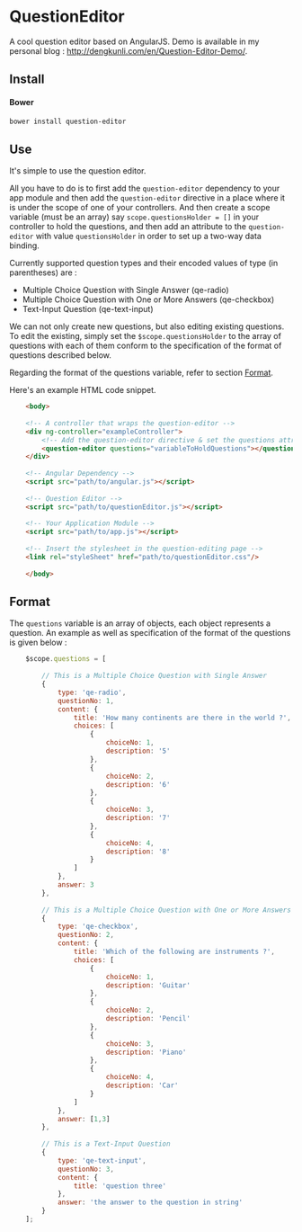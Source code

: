 # QuestionEditor
A cool question editor based on AngularJS. Demo is available in my personal blog : http://dengkunli.com/en/Question-Editor-Demo/.

## Install

#### Bower

```bash
bower install question-editor
```

## Use

It's simple to use the question editor. 

All you have to do is to first add the `question-editor` dependency to your app module and then add the `question-editor` directive in a place where it is under the scope of one of your controllers. And then create a scope variable (must be an array) say `scope.questionsHolder = []` in your controller to hold the questions, and then add an attribute to the `question-editor` with value `questionsHolder` in order to set up a two-way data binding.

Currently supported question types and their encoded values of type (in parentheses) are :

* Multiple Choice Question with Single Answer (qe-radio)
* Multiple Choice Question with One or More Answers (qe-checkbox)
* Text-Input Question (qe-text-input)

We can not only create new questions, but also editing existing questions. To edit the existing, simply set the `$scope.questionsHolder` to the array of questions with each of them conform to the specification of the format of questions described below.

Regarding the format of the questions variable, refer to section [Format](#format).

Here's an example HTML code snippet.

```html
    <body>
    
    <!-- A controller that wraps the question-editor -->
    <div ng-controller="exampleController">
        <!-- Add the question-editor directive & set the questions attr -->
        <question-editor questions="variableToHoldQuestions"></question-editor>
    </div>
   
    <!-- Angular Dependency -->
    <script src="path/to/angular.js"></script>
    
    <!-- Question Editor -->
    <script src="path/to/questionEditor.js"></script>
    
    <!-- Your Application Module -->
    <script src="path/to/app.js"></script>
    
    <!-- Insert the stylesheet in the question-editing page -->
    <link rel="styleSheet" href="path/to/questionEditor.css"/>
    
    </body>
```

## <a name="Format"></a> Format

The `questions` variable is an array of objects, each object represents a question. An example as well as specification of the format of the questions is given below :

```javascript
    $scope.questions = [
        
        // This is a Multiple Choice Question with Single Answer
        {
            type: 'qe-radio',
            questionNo: 1,
            content: {
                title: 'How many continents are there in the world ?',
                choices: [
                    {
                        choiceNo: 1,
                        description: '5'
                    },
                    {
                        choiceNo: 2,
                        description: '6'
                    },
                    {
                        choiceNo: 3,
                        description: '7'
                    },
                    {
                        choiceNo: 4,
                        description: '8'
                    }
                ]
            },
            answer: 3
        },
        
        // This is a Multiple Choice Question with One or More Answers
        {
            type: 'qe-checkbox',
            questionNo: 2,
            content: {
                title: 'Which of the following are instruments ?',
                choices: [
                    {
                        choiceNo: 1,
                        description: 'Guitar'
                    },
                    {
                        choiceNo: 2,
                        description: 'Pencil'
                    },
                    {
                        choiceNo: 3,
                        description: 'Piano'
                    },
                    {
                        choiceNo: 4,
                        description: 'Car'
                    }
                ]
            },
            answer: [1,3]
        },
        
        // This is a Text-Input Question
        {
            type: 'qe-text-input',
            questionNo: 3,
            content: {
                title: 'question three'
            },
            answer: 'the answer to the question in string'
        }
    ];
```